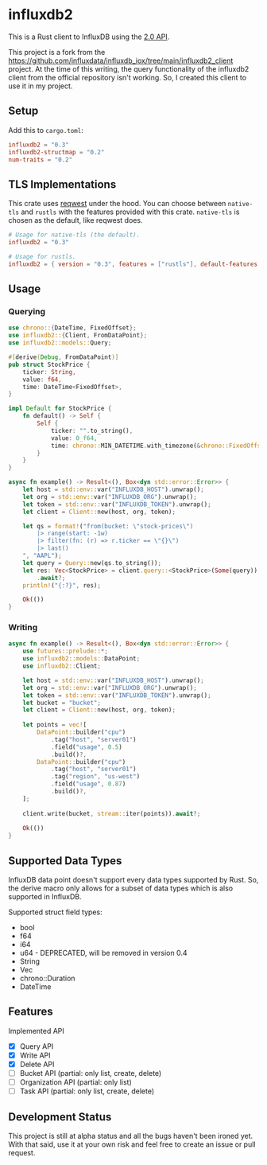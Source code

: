 # influxdb2

This is a Rust client to InfluxDB using the [2.0 API][2api].

[2api]: https://v2.docs.influxdata.com/v2.0/reference/api/

This project is a fork from the 
https://github.com/influxdata/influxdb_iox/tree/main/influxdb2_client project.
At the time of this writing, the query functionality of the influxdb2 client 
from the official repository isn't working. So, I created this client to use 
it in my project.

## Setup

Add this to `cargo.toml`:

```toml
influxdb2 = "0.3"
influxdb2-structmap = "0.2"
num-traits = "0.2"
```

## TLS Implementations
This crate uses [reqwest](https://github.com/seanmonstar/reqwest) under the hood.
You can choose between `native-tls` and `rustls` with the features provided with this crate.
`native-tls` is chosen as the default, like reqwest does.

```toml
# Usage for native-tls (the default).
influxdb2 = "0.3"

# Usage for rustls.
influxdb2 = { version = "0.3", features = ["rustls"], default-features = false }
```

## Usage

### Querying

```rust
use chrono::{DateTime, FixedOffset};
use influxdb2::{Client, FromDataPoint};
use influxdb2::models::Query;

#[derive(Debug, FromDataPoint)]
pub struct StockPrice {
    ticker: String,
    value: f64,
    time: DateTime<FixedOffset>,
}

impl Default for StockPrice {
    fn default() -> Self {
        Self {
            ticker: "".to_string(),
            value: 0_f64,
            time: chrono::MIN_DATETIME.with_timezone(&chrono::FixedOffset::east(7 * 3600)),
        }
    }
}

async fn example() -> Result<(), Box<dyn std::error::Error>> {
    let host = std::env::var("INFLUXDB_HOST").unwrap();
    let org = std::env::var("INFLUXDB_ORG").unwrap();
    let token = std::env::var("INFLUXDB_TOKEN").unwrap();
    let client = Client::new(host, org, token);

    let qs = format!("from(bucket: \"stock-prices\") 
        |> range(start: -1w)
        |> filter(fn: (r) => r.ticker == \"{}\") 
        |> last()
    ", "AAPL");
    let query = Query::new(qs.to_string());
    let res: Vec<StockPrice> = client.query::<StockPrice>(Some(query))
        .await?;
    println!("{:?}", res);

    Ok(())
}
```

### Writing

```rust
async fn example() -> Result<(), Box<dyn std::error::Error>> {
    use futures::prelude::*;
    use influxdb2::models::DataPoint;
    use influxdb2::Client;

    let host = std::env::var("INFLUXDB_HOST").unwrap();
    let org = std::env::var("INFLUXDB_ORG").unwrap();
    let token = std::env::var("INFLUXDB_TOKEN").unwrap();
    let bucket = "bucket";
    let client = Client::new(host, org, token);
    
    let points = vec![
        DataPoint::builder("cpu")
            .tag("host", "server01")
            .field("usage", 0.5)
            .build()?,
        DataPoint::builder("cpu")
            .tag("host", "server01")
            .tag("region", "us-west")
            .field("usage", 0.87)
            .build()?,
    ];
                                                            
    client.write(bucket, stream::iter(points)).await?;
    
    Ok(())
}
```

## Supported Data Types

InfluxDB data point doesn't support every data types supported by Rust. So,
the derive macro only allows for a subset of data types which is also 
supported in InfluxDB. 

Supported struct field types:

- bool
- f64
- i64
- u64 - DEPRECATED, will be removed in version 0.4
- String
- Vec<u8>
- chrono::Duration
- DateTime<FixedOffset>

## Features

Implemented API

- [x] Query API
- [x] Write API
- [x] Delete API
- [ ] Bucket API (partial: only list, create, delete)
- [ ] Organization API (partial: only list)
- [ ] Task API (partial: only list, create, delete)

## Development Status

This project is still at alpha status and all the bugs haven't been ironed 
yet. With that said, use it at your own risk and feel free to create an issue 
or pull request.

